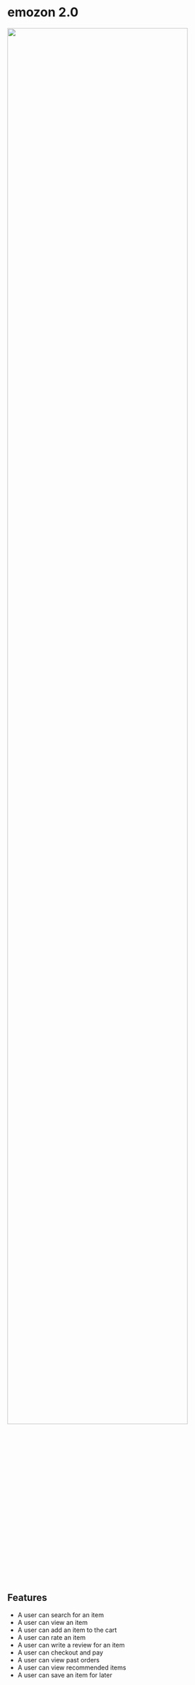 # emozon 2.0

<img src="https://cloud.githubusercontent.com/assets/17256216/17342785/9c463890-58af-11e6-8660-5a2fcfc23c39.gif" width="90%"></img>

## Features
* A user can search for an item
* A user can view an item
* A user can add an item to the cart
* A user can rate an item
* A user can write a review for an item
* A user can checkout and pay
* A user can view past orders
* A user can view recommended items
* A user can save an item for later
